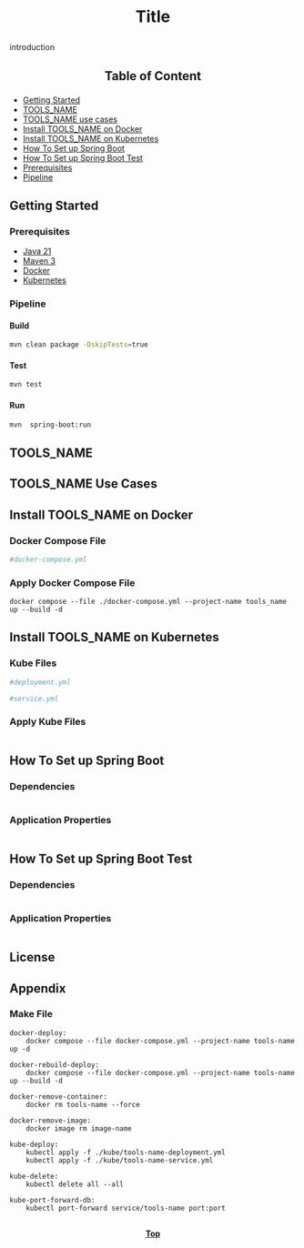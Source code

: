 # <p align="center">Title</p>

<p align="justify">

introduction

</p>

## <p align="center"> Table of Content </p>

* [Getting Started](#getting-started)
* [TOOLS_NAME](#tools_name)
* [TOOLS_NAME use cases](#tools_name-use-cases)
* [Install TOOLS_NAME on Docker](#install-tools_name-on-docker)
* [Install TOOLS_NAME on Kubernetes](#install-tools_name-on-kubernetes)
* [How To Set up Spring Boot](#how-to-set-up-spring-boot)
* [How To Set up Spring Boot Test](#how-to-set-up-spring-boot-test)
* [Prerequisites](#prerequisites)
* [Pipeline](#pipeline )

## Getting Started

### Prerequisites

* [Java 21](https://www.oracle.com/java/technologies/downloads/)
* [Maven 3](https://maven.apache.org/index.html)
* [Docker](https://www.docker.com/)
* [Kubernetes](https://kubernetes.io/)

### Pipeline

#### Build

```bash
mvn clean package -DskipTests=true 
```

#### Test

```bash
mvn test
```

#### Run

```bash
mvn  spring-boot:run
```

## TOOLS_NAME

## TOOLS_NAME Use Cases

## Install TOOLS_NAME on Docker

### Docker Compose File

```yaml
#docker-compose.yml
```

### Apply Docker Compose File

```shell
docker compose --file ./docker-compose.yml --project-name tools_name up --build -d
```

## Install TOOLS_NAME on Kubernetes

### Kube Files

```yaml
#deployment.yml
```

```yaml
#service.yml
```

### Apply Kube Files

```shell
```

## How To Set up Spring Boot

### Dependencies

```xml
```

### Application Properties

```yaml
```

## How To Set up Spring Boot Test

### Dependencies

```xml
```

### Application Properties

```yaml
```

## License

## Appendix

### Make File

```shell
docker-deploy:
	docker compose --file docker-compose.yml --project-name tools-name up -d

docker-rebuild-deploy:
	docker compose --file docker-compose.yml --project-name tools-name up --build -d

docker-remove-container:
	docker rm tools-name --force

docker-remove-image:
	docker image rm image-name

kube-deploy:
	kubectl apply -f ./kube/tools-name-deployment.yml
	kubectl apply -f ./kube/tools-name-service.yml

kube-delete:
	kubectl delete all --all

kube-port-forward-db:
	kubectl port-forward service/tools-name port:port
```

##

**<p align="center"> [Top](#title) </p>**